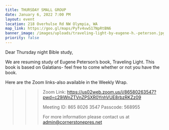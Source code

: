 ```yaml
---
title: THURSDAY SMALL GROUP
date: January 6, 2022 7:00 PM
layout: event
location: 218 Overhulse Rd NW Olympia, WA
map_link: https://goo.gl/maps/Pyfv4vwS17NpRtBN6
banner_image: /images/uploads/traveling-light-by-eugene-h.-peterson.jpg
priority: false
---
```

Dear Thursday night Bible study,

We are resuming study of Eugene Peterson’s book, Traveling Light. This book is based on Galatians- feel free to come whether or not you have the book. 

Here are the Zoom links-also available in the Weekly Wrap.

<!--\\[if !supportLineBreakNewLine]-->

<!--\\[endif]-->

<!--EndFragment-->

> > > Zoom Link: <https://us02web.zoom.us/j/86580263547?pwd=c29iWnZTVnZPSXR0YnhVUE8rbzRKZz09>
> > >
> > > Meeting ID: 865 8026 3547 
> > > Passcode: 568955
> > >
> > > For more information please contact us at admin@cornerstonepres.net